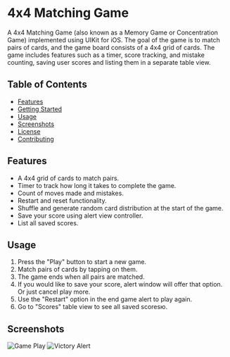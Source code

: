 # 4x4 Matching Game

A 4x4 Matching Game (also known as a Memory Game or Concentration Game) implemented using UIKit for iOS. The goal of the game is to match pairs of cards, and the game board consists of a 4x4 grid of cards. The game includes features such as a timer, score tracking, and mistake counting, saving user scores and listing them in a separate table view.

## Table of Contents

- [Features](#features)
- [Getting Started](#getting-started)
- [Usage](#usage)
- [Screenshots](#screenshots)
- [License](#license)
- [Contributing](#contributing)

## Features

- A 4x4 grid of cards to match pairs.
- Timer to track how long it takes to complete the game.
- Count of moves made and mistakes.
- Restart and reset functionality.
- Shuffle and generate random card distribution at the start of the game.
- Save your score using alert view controller.
- List all saved scores.

## Usage

1. Press the "Play" button to start a new game.
2. Match pairs of cards by tapping on them.
3. The game ends when all pairs are matched.
4. If you would like to save your score, alert window will offer that option. Or just cancel play more.
5. Use the "Restart" option in the end game alert to play again.
6. Go to "Scores" table view to see all saved scoresю.

## Screenshots

![Game Play](screenshots/match-game.png)
![Victory Alert](screenshots/scores-view.png)
